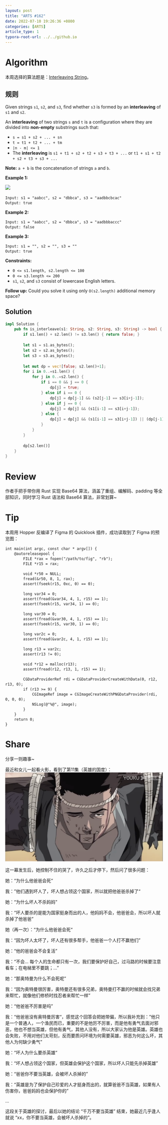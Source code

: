 ```yaml
---
layout: post
title: "ARTS #162"
date: 2022-07-10 19:26:36 +0800
categories: [ARTS]
article_type: 1
typora-root-url: ../../github.io
---
```



# Algorithm

本周选择的算法题是：[Interleaving String](https://leetcode.com/problems/interleaving-string/)。


## 规则

Given strings `s1`, `s2`, and `s3`, find whether `s3` is formed by an **interleaving** of `s1` and `s2`.

An **interleaving** of two strings `s` and `t` is a configuration where they are divided into **non-empty** substrings such that:

- `s = s1 + s2 + ... + sn`
- `t = t1 + t2 + ... + tm`
- `|n - m| <= 1`
- The **interleaving** is `s1 + t1 + s2 + t2 + s3 + t3 + ...` or `t1 + s1 + t2 + s2 + t3 + s3 + ...`

**Note:** `a + b` is the concatenation of strings `a` and `b`.

 

**Example 1:**

![](https://assets.leetcode.com/uploads/2020/09/02/interleave.jpg)

```
Input: s1 = "aabcc", s2 = "dbbca", s3 = "aadbbcbcac"
Output: true
```

**Example 2:**

```
Input: s1 = "aabcc", s2 = "dbbca", s3 = "aadbbbaccc"
Output: false
```

**Example 3:**

```
Input: s1 = "", s2 = "", s3 = ""
Output: true
```

 

**Constraints:**

- `0 <= s1.length, s2.length <= 100`
- `0 <= s3.length <= 200`
- `s1`, `s2`, and `s3` consist of lowercase English letters.

 

**Follow up:** Could you solve it using only `O(s2.length)` additional memory space?

## Solution

```rust
impl Solution {
    pub fn is_interleave(s1: String, s2: String, s3: String) -> bool {
        if s1.len() + s2.len() != s3.len() { return false; }
        
        let s1 = s1.as_bytes();
        let s2 = s2.as_bytes();
        let s3 = s3.as_bytes();

        let mut dp = vec![false; s2.len()+1];
        for i in 0..=s1.len() {
            for j in 0..=s2.len() {
                if i == 0 && j == 0 {
                    dp[j] = true;
                } else if i == 0 {
                    dp[j] = dp[j-1] && (s2[j-1] == s3[i+j-1]);
                } else if j == 0 {
                    dp[j] = dp[j] && (s1[i-1] == s3[i+j-1]);
                } else {
                    dp[j] = dp[j] && (s1[i-1] == s3[i+j-1]) || (dp[j-1] && (s2[j-1] == s3[i+j-1]));
                }
            }
        }

        dp[s2.len()]
    }
}
```


# Review

[](https://levelup.gitconnected.com/implementing-base64-in-rust-34ef6db1e73a)

作者手把手带你用 Rust 实现 Base64 算法，涵盖了重组、编解码、padding 等全部知识，同时学习 Rust 语法和 Base64 算法，非常划算~

# Tip

本周用 Hopper 反编译了 Figma 的 Quicklook 插件，成功读取到了 Figma 的预览图：

```objc
int main(int argc, const char * argv[]) {
    @autoreleasepool {
        FILE *rax = fopen("/path/to/fig", "rb");
        FILE *r15 = rax;
        
        void *r50 = NULL;
        fread(&r50, 8, 1, rax);
        assert(fseek(r15, 0xc, 0) == 0);
        
        long var34 = 0;
        assert(fread(&var34, 4, 1, r15) == 1);
        assert(fseek(r15, var34, 1) == 0);
        
        long var30 = 0;
        assert(fread(&var30, 4, 1, r15) == 1);
        assert(fseek(r15, var30, 1) == 0);
        
        long var2c = 0;
        assert(fread(&var2c, 4, 1, r15) == 1);
        
        long r13 = var2c;
        assert(r13 != 0);
        
        void *r12 = malloc(r13);
        assert(fread(r12, r13, 1, r15) == 1);
        
        CGDataProviderRef rdi = CGDataProviderCreateWithData(0, r12, r13, 0);
        if (r13 >= 9) {
            CGImageRef image = CGImageCreateWithPNGDataProvider(rdi, 0, 0, 0);
            NSLog(@"%@", image);
        }
    }
    return 0;
}
```

# Share

分享一则趣事~

最近和女儿一起看火影，看到了第11集（英雄的国度）：![](/assets/img/162-1.png)

这一幕发生后，她控制不住的哭了，许久之后才停下，然后问了很多问题：

她：“为什么他爸爸会死“

我：”他们遇到坏人了，坏人想占领这个国家，所以就把他爸爸杀掉了“

她：“为什么坏人不杀妈妈”

我：“坏人要杀的是能为国家挺身而出的人，他妈妈不会，他爸爸会，所以坏人就杀掉了他爸爸”

她（再一次）：“为什么他爸爸会死“

我：“因为坏人太坏了，坏人还有很多帮手，他爸爸一个人打不赢他们”

她：“他的爸爸会不会复活”

我：“不会... 每个人的生命都只有一次，我们要保护好自己，过马路的时候要注意看车；在电梯里不要跳；...”

她：“那奥特曼为什么不会死呢”

我：“因为奥特曼很厉害，奥特曼还有很多兄弟，奥特曼打不赢的时候就会找兄弟来帮忙，就像他们修桥时找忍者来帮忙一样”

她：“他爸爸不厉害是吗”

我：“他爸爸没有奥特曼厉害“，感觉这个回答会把她带偏，所以我补充到：”他只是一个普通人，一个渔民而已，重要的不是他厉不厉害，而是他有勇气去面对邪恶，他也不想当英雄，但他有勇气，其他人没有，所以大家认为他是英雄。英雄也会失败，不用对他们太苛刻，反而要质问环境为何需要英雄，邪恶为何这么坏，其他人为何缺少勇气”

她：“坏人为什么要杀英雄“

我：“坏人想占领这个国家，但英雄会保护这个国家，所以坏人只能先杀掉英雄”

她：“爸爸你不要当英雄，会被坏人杀掉的”

我：“英雄是为了保护自己珍爱的人才挺身而出的，就算爸爸不当英雄，如果有人伤害你，爸爸妈妈也会保护你的”

...

这段关于英雄的探讨，最后以她的结论 “千万不要当英雄” 结束，她最近几乎逢人就说 “xx，你不要当英雄，会被坏人杀掉的”。
